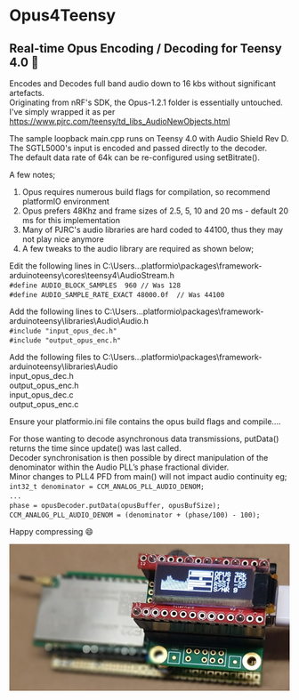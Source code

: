 # Opus4Teensy  
## Real-time Opus Encoding / Decoding for Teensy 4.0 🚧

Encodes and Decodes full band audio down to 16 kbs without significant artefacts.  
Originating from nRF's SDK, the Opus-1.2.1 folder is essentially untouched.  
I've simply wrapped it as per https://www.pjrc.com/teensy/td_libs_AudioNewObjects.html  

The sample loopback main.cpp runs on Teensy 4.0 with Audio Shield Rev D.  
The SGTL5000's input is encoded and passed directly to the decoder.  
The default data rate of 64k can be re-configured using setBitrate().  

A few notes;
1. Opus requires numerous build flags for compilation, so recommend platformIO environment
2. Opus prefers 48Khz and frame sizes of 2.5, 5, 10 and 20 ms - default 20 ms for this implementation
3. Many of PJRC's audio libraries are hard coded to 44100, thus they may not play nice anymore
4. A few tweaks to the audio library are required as shown below;

Edit the following lines in C:\Users\..\.platformio\packages\framework-arduinoteensy\cores\teensy4\AudioStream.h  
`#define AUDIO_BLOCK_SAMPLES  960 // Was 128`  
`#define AUDIO_SAMPLE_RATE_EXACT 48000.0f  // Was 44100`  

Add the following lines to C:\Users\..\.platformio\packages\framework-arduinoteensy\libraries\Audio\Audio.h  
`#include "input_opus_dec.h"`  
`#include "output_opus_enc.h"`  

Add the following files to C:\Users\..\.platformio\packages\framework-arduinoteensy\libraries\Audio  
input_opus_dec.h  
output_opus_enc.h  
input_opus_dec.c  
output_opus_enc.c  

Ensure your platformio.ini file contains the opus build flags and compile....  

For those wanting to decode asynchronous data transmissions, putData() returns the time since update() was last called.  
Decoder synchronisation is then possible by direct manipulation of the denominator within the Audio PLL’s phase fractional divider.  
Minor changes to PLL4 PFD from main() will not impact audio continuity eg;  
`int32_t denominator = CCM_ANALOG_PLL_AUDIO_DENOM;`  
`...`  
`phase = opusDecoder.putData(opusBuffer, opusBufSize);`  
`CCM_ANALOG_PLL_AUDIO_DENOM = (denominator + (phase/100) - 100);`  

Happy compressing 😄

![](https://github.com/mgergos/assets/blob/main/Opus_over_LORA.jpg?raw=true)

